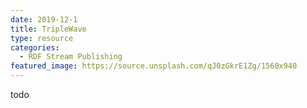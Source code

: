 ```yaml
---
date: 2019-12-1
title: TripleWave
type: resource
categories:
  - RDF Stream Publishing
featured_image: https://source.unsplash.com/qJ0zGkrE1Zg/1560x940
---
```


todo